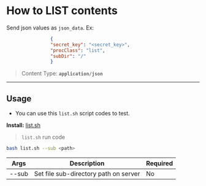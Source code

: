 # How to LIST contents 

Send json values as `json_data`.
Ex:
```json
                {
                "secret_key": "<secret_key>",
                "procClass": "list",
                "subDir": "/"
                }
```
> Content Type: **`application/json`**

---

## Usage

- You can use this `list.sh` script codes to test.

**Install:** [list.sh](/docs/media/list.sh)


> `list.sh` run code

```bash
bash list.sh --sub <path>
```

| Args       | Description                                  | Required | 
|------------|----------------------------------------------|----------|
| --sub      | Set file sub-directory path on server        | No       |
